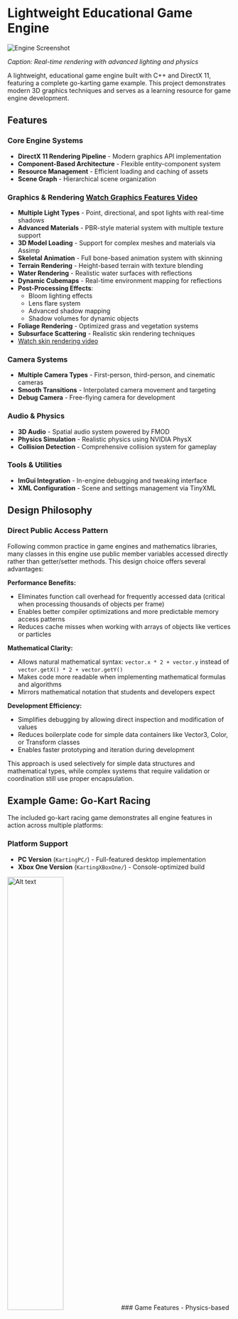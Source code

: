 # Lightweight Educational Game Engine

![Engine Screenshot](Resources/Textures/ScreenShot.png)

*Caption: Real-time rendering with advanced lighting and physics*

A lightweight, educational game engine built with C++ and DirectX 11, featuring a complete go-karting game example. This project demonstrates modern 3D graphics techniques and serves as a learning resource for game engine development.

## Features

### Core Engine Systems
- **DirectX 11 Rendering Pipeline** - Modern graphics API implementation
- **Component-Based Architecture** - Flexible entity-component system
- **Resource Management** - Efficient loading and caching of assets
- **Scene Graph** - Hierarchical scene organization

### Graphics & Rendering [Watch Graphics Features Video](https://www.youtube.com/watch?v=haYDym8bzO4)
- **Multiple Light Types** - Point, directional, and spot lights with real-time shadows
- **Advanced Materials** - PBR-style material system with multiple texture support
- **3D Model Loading** - Support for complex meshes and materials via Assimp
- **Skeletal Animation** - Full bone-based animation system with skinning
- **Terrain Rendering** - Height-based terrain with texture blending
- **Water Rendering** - Realistic water surfaces with reflections
- **Dynamic Cubemaps** - Real-time environment mapping for reflections
- **Post-Processing Effects**:
  - Bloom lighting effects
  - Lens flare system
  - Advanced shadow mapping
  - Shadow volumes for dynamic objects
- **Foliage Rendering** - Optimized grass and vegetation systems
- **Subsurface Scattering** - Realistic skin rendering techniques
-  [Watch skin rendering video](https://www.youtube.com/watch?v=Zt6Al5h8oL4)

### Camera Systems
- **Multiple Camera Types** - First-person, third-person, and cinematic cameras
- **Smooth Transitions** - Interpolated camera movement and targeting
- **Debug Camera** - Free-flying camera for development

### Audio & Physics
- **3D Audio** - Spatial audio system powered by FMOD
- **Physics Simulation** - Realistic physics using NVIDIA PhysX
- **Collision Detection** - Comprehensive collision system for gameplay

### Tools & Utilities
- **ImGui Integration** - In-engine debugging and tweaking interface
- **XML Configuration** - Scene and settings management via TinyXML

## Design Philosophy

### Direct Public Access Pattern
Following common practice in game engines and mathematics libraries, many classes in this engine use public member variables accessed directly rather than getter/setter methods. This design choice offers several advantages:

**Performance Benefits:**
- Eliminates function call overhead for frequently accessed data (critical when processing thousands of objects per frame)
- Enables better compiler optimizations and more predictable memory access patterns
- Reduces cache misses when working with arrays of objects like vertices or particles

**Mathematical Clarity:**
- Allows natural mathematical syntax: `vector.x * 2 + vector.y` instead of `vector.getX() * 2 + vector.getY()`
- Makes code more readable when implementing mathematical formulas and algorithms
- Mirrors mathematical notation that students and developers expect

**Development Efficiency:**
- Simplifies debugging by allowing direct inspection and modification of values
- Reduces boilerplate code for simple data containers like Vector3, Color, or Transform classes
- Enables faster prototyping and iteration during development

This approach is used selectively for simple data structures and mathematical types, while complex systems that require validation or coordination still use proper encapsulation.

## Example Game: Go-Kart Racing

The included go-kart racing game demonstrates all engine features in action across multiple platforms:

### Platform Support
- **PC Version** (`KartingPC/`) - Full-featured desktop implementation
- **Xbox One Version** (`KartingXBoxOne/`) - Console-optimized build
<img src="Resources/Textures/Karting XBoxOne.png" alt="Alt text" width="50%" />
### Game Features
- Physics-based kart handling with realistic suspension
- Dynamic track environments with multiple surface types
- Advanced lighting and atmospheric effects
- Real-time reflections on kart surfaces and track elements
- Spatial audio with engine sounds and environmental effects
- [Watch GamePlay Video](https://www.youtube.com/watch?v=Zt6Al5h8oL4)

## Dependencies

This project uses the following open-source libraries:

- **[ImGui](https://github.com/ocornut/imgui)** - Immediate mode GUI for debugging interface
- **[FMOD](https://www.fmod.com/)** - Professional audio engine for 3D sound
- **[NVIDIA PhysX](https://github.com/NVIDIAGameWorks/PhysX)** - Real-time physics simulation
- **[TinyXML](https://github.com/leethomason/tinyxml2)** - Lightweight XML parsing
- **[Assimp](https://github.com/assimp/assimp)** - 3D model loading and processing

## Requirements

- **Platform**: Windows 10/11 (PC), Xbox One/Series X|S
- **Graphics**: DirectX 11 compatible GPU
- **Compiler**: Visual Studio 2019 or later with C++17 support
- **RAM**: 4GB minimum, 8GB recommended
- **Xbox Development**: Xbox One Development Kit for console builds

## Building

1. **Clone the repository:**
   ```bash
   git clone --recursive https://github.com/Carl-Jones-Git/GameEngine.git
   ```

2. **Open the solution in Visual Studio:**

   - Navigate to the desired solution folder (KartingPC or KartingXBoxOne)
   - Open the `.sln` file with Visual Studio 2022 or later
   - To build for KartingXBoxOne navigate to Includes.h and comment #define PC_BUILD


4. **Restore NuGet packages:**
   - Right-click on the solution in Solution Explorer
   - Select "Restore NuGet Packages"
   - Wait for all packages to download and install

5. **Set build configuration:**
   - Select "Release" or "Debug" configuration

6. **Build the solution:**
   - Press `Ctrl+Shift+B` or go to Build → Build Solution

7. **Run the application:**
   - Press `F5` to run with debugging or `Ctrl+F5` to run without debugging

**Note:** NuGet packages are not included in the repository to keep download size manageable. Visual Studio will automatically download all required dependencies during the restore process.

## Project Structure

```
├── Game/
│   ├── KartingPC/           # Go-kart game implementation (PC)
│   └── KartingXBoxOne/      # Go-kart game implementation (Xbox One)
└── Resources/
    ├── Libs/
    │   ├── Source/          # Core engine source code
    │   └── /                # Third-party libraries
    ├── Levels/              # Game levels and scenes
    ├── Models/              # 3D models and meshes
    ├── Textures/            # Texture assets
    ├── Sounds/              # Audio files
    ├── Shaders/             # HLSL shader files
    └── Documentation/       # Additional docs and tutorials
```

## Learning Resources

This engine is designed for educational purposes and includes:
- Well-commented source code explaining techniques
- Examples of when to use public access vs. encapsulation

The following are available on request:
- Step-by-step tutorials for key systems
- Performance profiling examples
- Shader development guides

## Controls

### Go-Kart Game
- **WASD** - Steering and acceleration
- **Space** - Handbrake
- **C** - Change camera view
- **F1** - Toggle debug interface
- **ESC** - Pause/Menu

## Screenshots

[Add screenshots of your engine and game in action]

## Contributing

This is an educational project welcoming contributions! Please see [CONTRIBUTING.md](CONTRIBUTING.md) for guidelines.

## License

This project is licensed under the MIT License - see the [LICENSE](LICENSE) file for details.

## Acknowledgments

- Thanks to the open-source community for the excellent libraries
- Inspired by modern game engines and real-time rendering research
- Educational resources from graphics programming communities

